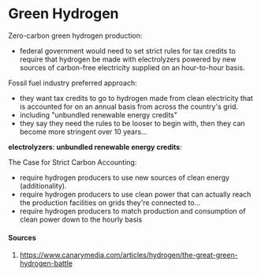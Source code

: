 # Green Hydrogen 

Zero-carbon green hydrogen production: 
- federal government would need to set strict rules for tax credits to require that hydrogen be made with electrolyzers powered by new sources of carbon-free electricity supplied on an hour-to-hour basis. 

Fossil fuel industry preferred approach: 
- they want tax credits to go to hydrogen made from clean electricity that is accounted for on an annual basis from across the country's grid.  
- including "unbundled renewable energy credits"
- they say they need the rules to be looser to begin with, then they can become more stringent over 10 years...


**electrolyzers**:
**unbundled renewable energy credits**:

The Case for Strict Carbon Accounting:
- require hydrogen producers to use new sources of clean energy (additionality). 
- require hydrogen producers to use clean power that can actually reach the production facilities on grids they're connected to... 
- require hydrogen producers to match production and consumption of clean power down to the hourly basis


#### Sources 
1. https://www.canarymedia.com/articles/hydrogen/the-great-green-hydrogen-battle

